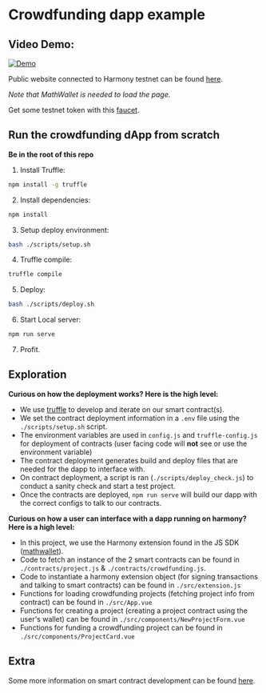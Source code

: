 # Crowdfunding dapp example

## Video Demo:

[![Demo](http://img.youtube.com/vi/YWd3_6voM90/0.jpg)](https://www.youtube.com/watch?v=YWd3_6voM90 "Demo")

Public website connected to Harmony testnet can be found [here](https://crowdfunding-testnet.s3-us-west-1.amazonaws.com/index.html).

*Note that MathWallet is needed to load the page.*

Get some testnet token with this [faucet](https://onefaucet.ibriz.ai/).

## Run the crowdfunding dApp from scratch 
**Be in the root of this repo**
1) Install Truffle:
```bash
npm install -g truffle
```
2) Install dependencies:
```bash
npm install
```
3) Setup deploy environment:
```bash
bash ./scripts/setup.sh
```
4) Truffle compile:
```bash
truffle compile
```
5) Deploy:
```bash
bash ./scripts/deploy.sh
```
6) Start Local server:
```bash
npm run serve
```
7) Profit.

## Exploration
**Curious on how the deployment works? Here is the high level:**
* We use [truffle](https://www.trufflesuite.com/docs/truffle/overview) to develop and iterate on our smart contract(s).
* We set the contract deployment information in a `.env` file using the `./scripts/setup.sh` script.
* The environment variables are used in `config.js` and `truffle-config.js` for deployment of contracts (user facing code will **not** see or use the environment variable)
* The contract deployment generates build and deploy files that are needed for the dapp to interface with.
* On contract deployment, a script is ran (`./scripts/deploy_check.js`) to conduct a sanity check and start a test project. 
* Once the contracts are deployed, `npm run serve` will build our dapp with the correct configs to talk to our contracts.  

**Curious on how a user can interface with a dapp running on harmony? Here is a high level:**
* In this project, we use the Harmony extension found in the JS SDK ([mathwallet](https://www.mathwallet.org/harmony-wallet/en/)).
* Code to fetch an instance of the 2 smart contracts can be found in `./contracts/project.js` & `./contracts/crowdfunding.js`.
* Code to instantiate a harmony extension object (for signing transactions and talking to smart contracts) can be found in `./src/extension.js`
* Functions for loading crowdfunding projects (fetching project info from contract) can be found in `./src/App.vue`
* Functions for creating a project (creating a project contract using the user's wallet) can be found in `./src/components/NewProjectForm.vue`
* Functions for funding a crowdfunding project can be found in `./src/components/ProjectCard.vue`  

## Extra
Some more information on smart contract development can be found [here](https://docs.harmony.one/home/developers/smart-contracts).
